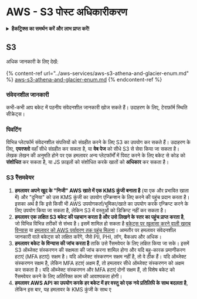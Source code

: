 # AWS - S3 पोस्ट अधिकारीकरण

<details>

<summary><strong>हैकट्रिक्स का समर्थन करें और लाभ प्राप्त करें!</strong></summary>

* यदि आप अपनी कंपनी को **हैकट्रिक्स में विज्ञापित करना चाहते हैं** या यदि आप **PEASS के नवीनतम संस्करण को देखना चाहते हैं या HackTricks को PDF में डाउनलोड करना चाहते हैं** तो [**सदस्यता योजनाएं**](https://github.com/sponsors/carlospolop) देखें!
* [**आधिकारिक PEASS और HackTricks स्वैग**](https://peass.creator-spring.com) प्राप्त करें
* [**The PEASS Family**](https://opensea.io/collection/the-peass-family) की खोज करें, हमारा एकल [**NFTs**](https://opensea.io/collection/the-peass-family) संग्रह
* **शामिल हों** 💬 [**डिस्कॉर्ड समूह**](https://discord.gg/hRep4RUj7f) या [**टेलीग्राम समूह**](https://t.me/peass) में या **ट्विटर** 🐦 [**@carlospolopm**](https://twitter.com/carlospolopm)** का** **अनुसरण** करें।
* **हैकिंग ट्रिक्स साझा करें** [**HackTricks**](https://github.com/carlospolop/hacktricks) और [**HackTricks Cloud**](https://github.com/carlospolop/hacktricks-cloud) github repos में PR जमा करके।

</details>

## S3

अधिक जानकारी के लिए देखें:

{% content-ref url="../aws-services/aws-s3-athena-and-glacier-enum.md" %}
[aws-s3-athena-and-glacier-enum.md](../aws-services/aws-s3-athena-and-glacier-enum.md)
{% endcontent-ref %}

### संवेदनशील जानकारी

कभी-कभी आप बकेट में पठनीय संवेदनशील जानकारी खोज सकते हैं। उदाहरण के लिए, टेराफ़ॉर्म स्थिति सीक्रेट्स।

### पिवटिंग

विभिन्न प्लेटफॉर्म संवेदनशील संपत्तियों को संग्रहीत करने के लिए S3 का उपयोग कर सकते हैं।
उदाहरण के लिए, **एयरफ्लो** वहाँ सीधे संग्रहीत कर सकता है, या **वेब पेज** को सीधे S3 से सेवा किया जा सकता है। लेखक लेखन की अनुमति होने पर एक हमलावर अन्य प्लेटफॉर्मों में पिवट करने के लिए बकेट से कोड को **संशोधित** कर सकता है, या JS फ़ाइलों को संशोधित करके खातों को **अधिकार** कर सकता है।

### S3 रैंसमवेयर

1. **हमलावर अपने खुद के "निजी" AWS खाते में एक KMS कुंजी बनाता है** (या एक और प्रभावित खाता में) और "दुनिया" को उस KMS कुंजी का उपयोग एन्क्रिप्शन के लिए करने की पहुंच प्रदान करता है। इसका अर्थ है कि इसे किसी भी AWS उपयोगकर्ता/भूमिका/खाते का उपयोग करके एन्क्रिप्ट करने के लिए उपयोग किया जा सकता है, लेकिन S3 में वस्तुओं को डिक्रिप्ट नहीं कर सकता है।
2. **हमलावर एक लक्षित S3 बकेट की पहचान करता है और उसे लिखने के स्तर का पहुंच प्राप्त करता है**, जो विभिन्न विभिन्न तरीकों से संभव है। इसमें शामिल हो सकता है [बकेट्स पर खुलासा करने वाली खराब विन्यास](https://rhinosecuritylabs.com/penetration-testing/penetration-testing-aws-storage/) या [हमलावर को AWS पर्यावरण तक पहुंच मिलना](https://rhinosecuritylabs.com/penetration-testing/penetration-testing-aws-storage/)। आमतौर पर हमलावर संवेदनशील जानकारी वाले बकेट्स को लक्षित करेंगे, जैसे PII, PHI, लॉग, बैकअप और अधिक।
3. **हमलावर बकेट के विन्यास की जांच करता है** ताकि उसे रैंसमवेयर के लिए लक्षित किया जा सके। इसमें S3 ऑब्जेक्ट संस्करणन की सक्षमता की जांच करना शामिल होगा और यदि बहु-कारक प्रमाणीकरण हटाएं (MFA हटाएं) सक्षम है। यदि ऑब्जेक्ट संस्करणन सक्षम नहीं है, तो वे ठीक हैं। यदि ऑब्जेक्ट संस्करणन सक्षम है, लेकिन MFA हटाएं अक्षम हैं, तो हमलावर सीधे ऑब्जेक्ट संस्करणन को अक्षम कर सकता है। यदि ऑब्जेक्ट संस्करणन और MFA हटाएं दोनों सक्षम हैं, तो विशेष बकेट को रैंसमवेयर करने के लिए अतिरिक्त काम की आवश्यकता होगी।
4. **हमलावर AWS API का उपयोग करके हर बकेट में हर वस्तु को एक नये प्रतिलिपि के साथ बदलता है**, लेकिन इस बार, यह हमलावर के KMS कुंजी के साथ ए
